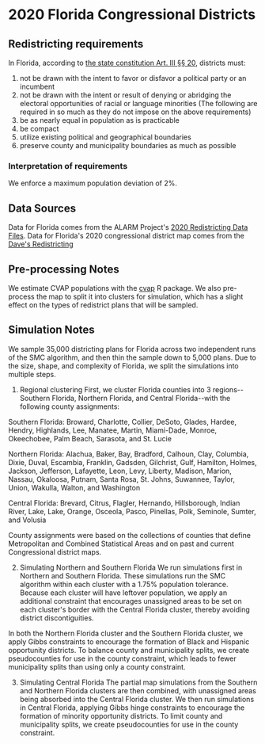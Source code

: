 # 2020 Florida Congressional Districts

## Redistricting requirements
In Florida, according to [the state constitution Art. III §§ 20](http://www.leg.state.fl.us/statutes/index.cfm?submenu=3#A3S20), districts must:
1. not be drawn with the intent to favor or disfavor a political party or an incumbent
2. not be drawn with the intent or result of denying or abridging the electoral opportunities of racial or language minorities
(The following are required in so much as they do not impose on the above requirements)
3. be as nearly equal in population as is practicable
4. be compact
5. utilize existing political and geographical boundaries
6. preserve county and municipality boundaries as much as possible


### Interpretation of requirements
We enforce a maximum population deviation of 2%.

## Data Sources
Data for Florida comes from the ALARM Project's [2020 Redistricting Data Files](https://alarm-redist.github.io/posts/2021-08-10-census-2020/).
Data for Florida's 2020 congressional district map comes from the [Dave's Redistricting](https://davesredistricting.org/maps#home)

## Pre-processing Notes
We estimate CVAP populations with the [cvap](https://github.com/christopherkenny/cvap) R package. We also pre-process the map to split it into clusters for simulation, which has a slight effect on the types of redistrict plans that will be sampled.

## Simulation Notes
We sample 35,000 districting plans for Florida across two independent runs of the SMC algorithm, and then thin the sample down to 5,000 plans. Due to the size, shape, and complexity of Florida, we split the simulations into multiple steps.

1. Regional clustering
First, we cluster Florida counties into 3 regions--Southern Florida, Northern Florida, and Central Florida--with the following county assignments:

Southern Florida: Broward, Charlotte, Collier, DeSoto, Glades, Hardee, Hendry, Highlands, Lee, Manatee, Martin, Miami-Dade, Monroe, Okeechobee, Palm Beach, Sarasota, and St. Lucie

Northern Florida: Alachua, Baker, Bay, Bradford, Calhoun, Clay, Columbia, Dixie, Duval, Escambia, Franklin, Gadsden, Gilchrist, Gulf, Hamilton, Holmes, Jackson, Jefferson, Lafayette, Leon, Levy, Liberty, Madison, Marion, Nassau, Okaloosa, Putnam, Santa Rosa, St. Johns, Suwannee, Taylor, Union, Wakulla, Walton, and Washington

Central Florida: Brevard, Citrus, Flagler, Hernando, Hillsborough, Indian River, Lake, Lake, Orange, Osceola, Pasco, Pinellas, Polk, Seminole, Sumter, and Volusia

County assignments were based on the collections of counties that define Metropolitan and Combined Statistical Areas and on past and current Congressional district maps.

2. Simulating Northern and Southern Florida
We run simulations first in Northern and Southern Florida. These simulations run the SMC algorithm within each cluster with a 1.75% population tolerance. Because each cluster will have leftover population, we apply an additional constraint that encourages unassigned areas to be set on each cluster's border with the Central Florida cluster, thereby avoiding district discontiguities.

In both the Northern Florida cluster and the Southern Florida cluster, we apply Gibbs constraints to encourage the formation of Black and Hispanic opportunity districts. To balance county and municipality splits, we create pseudocounties for use in the county constraint, which leads to fewer municipality splits than using only a county constraint.

3. Simulating Central Florida
The partial map simulations from the Southern and Northern Florida clusters are then combined, with unassigned areas being absorbed into the Central Florida cluster. We then run simulations in Central Florida, applying Gibbs hinge constraints to encourage the formation of minority opportunity districts. To limit county and municipality splits, we create pseudocounties for use in the county constraint.
